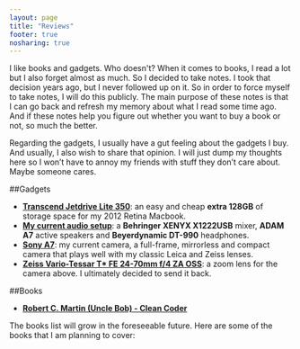 ```yaml
---
layout: page
title: "Reviews"
footer: true
nosharing: true
---
```

I like books and gadgets. Who doesn't? When it comes to books, I read a lot but I also forget almost as much. So I decided to take notes. I took that decision years ago, but I never followed up on it. So in order to force myself to take notes, I will do this publicly. The main purpose of these notes is that I can go back and refresh my memory about what I read some time ago. And if these notes help you figure out whether you want to buy a book or not, so much the better.

Regarding the gadgets, I usually have a gut feeling about the gadgets I buy. And usually, I also wish to share that opinion. I will just dump my thoughts here so I won’t have to annoy my friends with stuff they don’t care about. Maybe someone cares.

##Gadgets
* **[Transcend Jetdrive Lite 350](/reviews/transcend-jetdrive-lite-350)**: an easy and cheap **extra 128GB** of storage space for my 2012 Retina Macbook.
* **[My current audio setup](/reviews/audio-setup)**: a **Behringer XENYX X1222USB** mixer, **ADAM A7** active speakers and **Beyerdynamic DT-990** headphones.
* **[Sony A7](/reviews/sony-a7)**: my current camera, a full-frame, mirrorless and compact camera that plays well with my classic Leica and Zeiss lenses.
* **[Zeiss Vario-Tessar T* FE 24-70mm f/4 ZA OSS](/reviews/zeiss-24-70)**: a zoom lens for the camera above. I ultimately decided to send it back.

##Books
* **[Robert C. Martin (Uncle Bob) - Clean Coder](/reviews/cleancoder)**

The books list will grow in the foreseeable future. Here are some of the books that I am planning to cover:

<SCRIPT charset="utf-8" type="text/javascript" src="http://r.matthiasnehlsen.com/slideshow1/wide"> </SCRIPT>